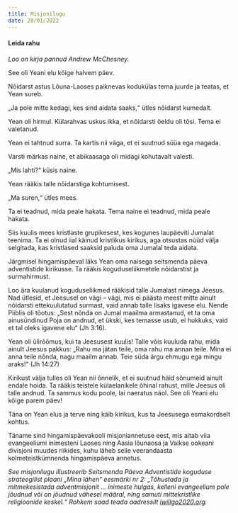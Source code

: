 ```yaml
---
title: Misjonilugu  
date: 28/01/2022  
---
```


#### Leida rahu

_Loo on kirja pannud Andrew McChesney._

See oli Yeani elu kõige halvem päev.

Nõidarst astus Lõuna-Laoses paiknevas kodukülas tema juurde ja teatas, et Yean sureb.

„Ja pole mitte kedagi, kes sind aidata saaks,“ ütles nõidarst kumedalt.

Yean oli hirmul. Külarahvas uskus ikka, et nõidarsti öeldu oli tõsi. Tema ei valetanud.

Yean ei tahtnud surra. Ta kartis nii väga, et ei suutnud süüa ega magada.

Varsti märkas naine, et abikaasaga oli midagi kohutavalt valesti.

„Mis lahti?“ küsis naine.

Yean rääkis talle nõidarstiga kohtumisest.

„Ma suren,“ ütles mees.

Ta ei teadnud, mida peale hakata. Tema naine ei teadnud, mida peale hakata.

Siis kuulis mees kristlaste grupikesest, kes kogunes laupäeviti Jumalat teenima. Ta ei olnud iial käinud kristlikus kirikus, aga otsustas nüüd välja selgitada, kas kristlased saaksid paluda oma Jumalal teda aidata.

Järgmisel hingamispäeval läks Yean oma naisega seitsmenda päeva adventistide kirikusse. Ta rääkis koguduseliikmetele nõidarstist ja surmahirmust.

Loo ära kuulanud koguduseliikmed rääkisid talle Jumalast nimega Jeesus. Nad ütlesid, et Jeesusel on vägi – vägi, mis ei päästa meest mitte ainult nõidarsti ettekuulutatud surmast, vaid annab talle lisaks igavese elu. Nende Piiblis oli tõotus: „Sest nõnda on Jumal maailma armastanud, et ta oma ainusündinud Poja on andnud, et ükski, kes temasse usub, ei hukkuks, vaid et tal oleks igavene elu“ (Jh 3:16).

Yean oli ülirõõmus, kui ta Jeesusest kuulis! Talle võis kuuluda rahu, mida ainult Jeesus pakkus: „Rahu ma jätan teile, oma rahu ma annan teile. Mina ei anna teile nõnda, nagu maailm annab. Teie süda ärgu ehmugu ega mingu araks!“ (Jh 14:27)

Kirikust välja tulles oli Yean nii õnnelik, et ei suutnud häid sõnumeid ainult endale hoida. Ta rääkis teistele külaelanikele õhinal rahust, mille Jeesus oli talle andnud. Ta sammus kodu poole, lai naeratus näol. See oli Yeani elu kõige parem päev!

Täna on Yean elus ja terve ning käib kirikus, kus ta Jeesusega esmakordselt kohtus.

Täname sind hingamispäevakooli misjoniannetuse eest, mis aitab viia evangeeliumi inimesteni Laoses ning Aasia lõunaosa ja Vaikse ookeani divisjoni muudes riikides, kuhu läheb selle veerandaasta kolmeteistkümnenda hingamispäeva annetus.

_See misjonilugu illustreerib Seitsmenda Päeva Adventistide koguduse strateegilist plaani „Mina lähen“ eesmärki nr 2: „Tõhustada ja mitmekesistada adventmisjonit … inimeste hulgas, kelleni evangeelium pole jõudnud või on jõudnud vähesel määral, ning samuti mittekristlike religioonide keskel.“ Rohkem saad teada aadressilt [iwillgo2020.org](https://iwillgo2020.org/)._

